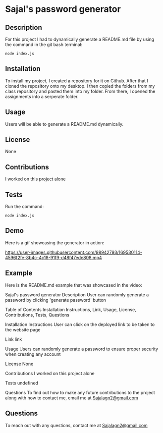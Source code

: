 
# Sajal's password generator
## Description
For this project I had to dynamically generate a README.md file by using the command in the git bash terminal:
```
node index.js
```
## Installation 
To install my project, I created a repository for it on Github. After that I cloned the repository onto my desktop. I then copied the folders from my class repository and pasted them into my folder. From there, I opened the assignments into a serperate folder.
## Usage
Users will be able to generate a README.md dynamically.
## License
None
## Contributions
I worked on this project alone
## Tests
Run the command:
```
node index.js
```
## Demo
Here is a gif showcasing the generator in action:



https://user-images.githubusercontent.com/98942793/169530114-4596f2fe-8b4c-4c18-91f9-d48f47ede808.mp4



## Example
Here is the README.md example that was showcased in the video:

Sajal's password generator
Description
User can randomly generate a password by clicking 'generate password' button

Table of Contents
Installation Instructions, Link, Usage, License, Contributions, Tests, Questions

Installation Instructions
User can click on the deployed link to be taken to the website page

Link
link

Usage
Users can randomly generate a password to ensure proper security when creating any account

License
None

Contributions
I worked on this project alone

Tests
undefined

Questions
To find out how to make any future contributions to the project along with how to contact me, email me at Sajalagn2@gmail.com

## Questions
To reach out with any questions, contact me at Sajalagn2@gmail.com
            
